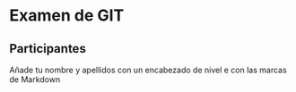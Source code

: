 # Examen de GIT
## Participantes

Añade tu nombre y apellidos con un encabezado de nivel e con las marcas de Markdown


